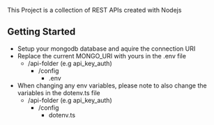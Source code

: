 This Project is a collection of REST APIs created with Nodejs

## Getting Started

- Setup your mongodb database and aquire the connection URI
- Replace the current MONGO_URI with yours in the .env file
    - /api-folder (e.g api_key_auth)
        - /config
          - .env
- When changing any env variables, please note to also change the variables in the dotenv.ts file
    - /api-folder (e.g api_key_auth)
        - /config
          - dotenv.ts